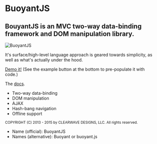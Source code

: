<h1>BuoyantJS</h1>
<h2>BouyantJS is an MVC two-way data-binding framework and DOM manipulation library.</h2>
<img src="http://cdn.clearwavedesigns.com/buoyantjs.jpg" alt="BuoyantJS"/>

<p>It's surface/high-level language approach is geared towards simplicity, as well as what's actually under the hood.</p>

<p><a href="http://clearwavedesigns.com/code/" target="_blank">Demo it!</a> (See the example button at the bottom to pre-populate it with code.)</p>
<p>The <a href="http://clearwavedesigns.com/buoyantjs/" target="_blank">docs</a>.</p>

<ul>
  <li>Two-way data-binding</li>
  <li>DOM manipulation</li>
  <li>AJAX</li>
  <li>Hash-bang navigation</li>
  <li>Offline support</li>
</ul>

<small>COPYRIGHT (C) 2013 - 2015 by CLEARWAVE DESIGNS, LLC.  All rights reserved.</small>

<ul>
  <li>Name (official): BuoyantJS</li>
  <li>Names (alternative): Buoyant or buoyant.js</li>
</ul>
